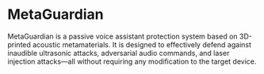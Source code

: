# MetaGuardian
MetaGuardian is a passive voice assistant protection system based on 3D-printed acoustic metamaterials. It is designed to effectively defend against inaudible ultrasonic attacks, adversarial audio commands, and laser injection attacks—all without requiring any modification to the target device.
